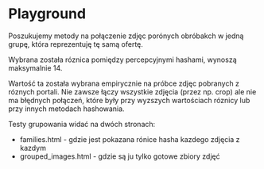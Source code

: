 # Playground
Poszukujemy metody na połączenie zdjęc porónych obróbakch w jedną grupę, która reprezentuję tę samą ofertę.

Wybrana została róznica pomiędzy percepcyjnymi hashami, wynoszą maksymalnie 14.

Wartość ta została wybrana empirycznie na próbce zdjęc pobranych z róznych portali. Nie zawsze łączy wszystkie zdjęcia (przez np. crop) ale nie ma błędnych połączeń, które były przy wyzszych wartościach róznicy lub przy innych metodach hashowania.

Testy grupowania widać na dwóch stronach:
* families.html - gdzie jest pokazana rónice hasha kazdego zdjęcia z kazdym
* grouped_images.html - gdzie są ju tylko gotowe zbiory zdjęć